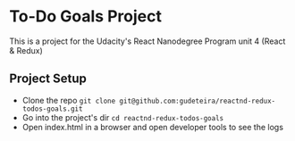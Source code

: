 # To-Do Goals Project

This is a project for the Udacity's React Nanodegree Program unit 4 (React & Redux)

## Project Setup

* Clone the repo `git clone git@github.com:gudeteira/reactnd-redux-todos-goals.git`
* Go into the project's dir `cd reactnd-redux-todos-goals`
* Open index.html in a browser and open developer tools to see the logs
